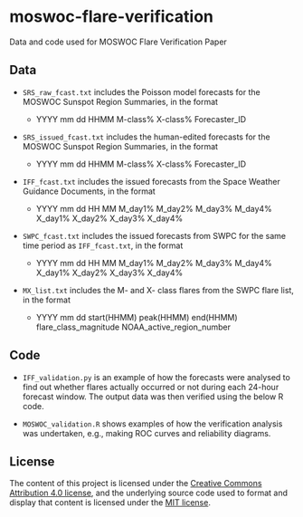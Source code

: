 # moswoc-flare-verification
Data and code used for MOSWOC Flare Verification Paper

Data
----

* ``SRS_raw_fcast.txt`` includes the Poisson model forecasts for the MOSWOC Sunspot Region Summaries, in the format
  *  YYYY mm dd HHMM M-class% X-class% Forecaster_ID

* ``SRS_issued_fcast.txt`` includes the human-edited forecasts for the MOSWOC Sunspot Region Summaries, in the format
  *  YYYY mm dd HHMM M-class% X-class% Forecaster_ID

* ``IFF_fcast.txt`` includes the issued forecasts from the Space Weather Guidance Documents, in the format
  *  YYYY mm dd HH MM M_day1% M_day2% M_day3% M_day4% X_day1% X_day2% X_day3% X_day4%

* ``SWPC_fcast.txt`` includes the issued forecasts from SWPC for the same time period as ``IFF_fcast.txt``, in the format
  *  YYYY mm dd HH MM M_day1% M_day2% M_day3% M_day4% X_day1% X_day2% X_day3% X_day4%

* ``MX_list.txt`` includes the M- and X- class flares from the SWPC flare list, in the format
  *  YYYY mm dd start(HHMM) peak(HHMM) end(HHMM) flare_class_magnitude NOAA_active_region_number

Code
----

* ``IFF_validation.py`` is an example of how the forecasts were analysed to find out whether flares actually occurred or not during each 24-hour forecast window. The output data was then verified using the below R code.

* ``MOSWOC_validation.R`` shows examples of how the verification analysis was undertaken, e.g., making ROC curves and reliability diagrams.

License
-------

The content of this project is licensed under the [Creative Commons Attribution 4.0 license](https://creativecommons.org/licenses/by/4.0/), and the underlying source code used to format and display that content is licensed under the [MIT license](https://opensource.org/licenses/mit-license.php).